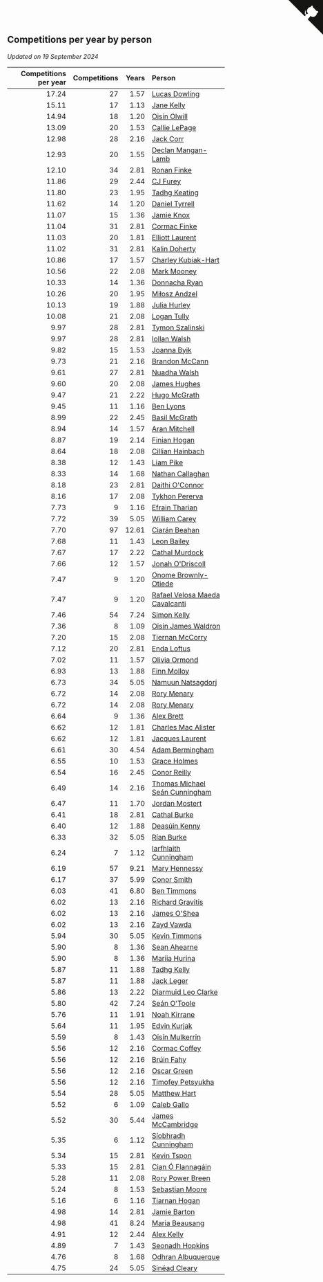 ## Competitions per year by person

*Updated on 19 September 2024*

| Competitions per year | Competitions | Years | Person |
| ---: | ---: | ---: | :--- |
| 17.24 | 27 | 1.57 | [Lucas Dowling](https://www.worldcubeassociation.org/persons/2023DOWL01) |
| 15.11 | 17 | 1.13 | [Jane Kelly](https://www.worldcubeassociation.org/persons/2023KELL23) |
| 14.94 | 18 | 1.20 | [Oisín Olwill](https://www.worldcubeassociation.org/persons/2023OLWI01) |
| 13.09 | 20 | 1.53 | [Callie LePage](https://www.worldcubeassociation.org/persons/2023LEPA01) |
| 12.98 | 28 | 2.16 | [Jack Corr](https://www.worldcubeassociation.org/persons/2022CORR06) |
| 12.93 | 20 | 1.55 | [Declan Mangan-Lamb](https://www.worldcubeassociation.org/persons/2023MANG02) |
| 12.10 | 34 | 2.81 | [Ronan Finke](https://www.worldcubeassociation.org/persons/2021FINK02) |
| 11.86 | 29 | 2.44 | [CJ Furey](https://www.worldcubeassociation.org/persons/2022FURE01) |
| 11.80 | 23 | 1.95 | [Tadhg Keating](https://www.worldcubeassociation.org/persons/2022KEAT02) |
| 11.62 | 14 | 1.20 | [Daniel Tyrrell](https://www.worldcubeassociation.org/persons/2023TYRR01) |
| 11.07 | 15 | 1.36 | [Jamie Knox](https://www.worldcubeassociation.org/persons/2023KNOX02) |
| 11.04 | 31 | 2.81 | [Cormac Finke](https://www.worldcubeassociation.org/persons/2021FINK01) |
| 11.03 | 20 | 1.81 | [Elliott Laurent](https://www.worldcubeassociation.org/persons/2022LAUR09) |
| 11.02 | 31 | 2.81 | [Kalin Doherty](https://www.worldcubeassociation.org/persons/2021DOHE02) |
| 10.86 | 17 | 1.57 | [Charley Kubiak-Hart](https://www.worldcubeassociation.org/persons/2023KUBI01) |
| 10.56 | 22 | 2.08 | [Mark Mooney](https://www.worldcubeassociation.org/persons/2022MOON08) |
| 10.33 | 14 | 1.36 | [Donnacha Ryan](https://www.worldcubeassociation.org/persons/2023RYAN04) |
| 10.26 | 20 | 1.95 | [Miłosz Andzel](https://www.worldcubeassociation.org/persons/2022ANDZ01) |
| 10.13 | 19 | 1.88 | [Julia Hurley](https://www.worldcubeassociation.org/persons/2022HURL02) |
| 10.08 | 21 | 2.08 | [Logan Tully](https://www.worldcubeassociation.org/persons/2022TULL02) |
| 9.97 | 28 | 2.81 | [Tymon Szalinski](https://www.worldcubeassociation.org/persons/2021SZAL01) |
| 9.97 | 28 | 2.81 | [Iollan Walsh](https://www.worldcubeassociation.org/persons/2021WALS03) |
| 9.82 | 15 | 1.53 | [Joanna Byik](https://www.worldcubeassociation.org/persons/2023BYIK01) |
| 9.73 | 21 | 2.16 | [Brandon McCann](https://www.worldcubeassociation.org/persons/2022MCCA04) |
| 9.61 | 27 | 2.81 | [Nuadha Walsh](https://www.worldcubeassociation.org/persons/2021WALS04) |
| 9.60 | 20 | 2.08 | [James Hughes](https://www.worldcubeassociation.org/persons/2022HUGH08) |
| 9.47 | 21 | 2.22 | [Hugo McGrath](https://www.worldcubeassociation.org/persons/2022MCGR02) |
| 9.45 | 11 | 1.16 | [Ben Lyons](https://www.worldcubeassociation.org/persons/2023LYON02) |
| 8.99 | 22 | 2.45 | [Basil McGrath](https://www.worldcubeassociation.org/persons/2022MCGR01) |
| 8.94 | 14 | 1.57 | [Aran Mitchell](https://www.worldcubeassociation.org/persons/2023MITC04) |
| 8.87 | 19 | 2.14 | [Finian Hogan](https://www.worldcubeassociation.org/persons/2022HOGA01) |
| 8.64 | 18 | 2.08 | [Cillian Hainbach](https://www.worldcubeassociation.org/persons/2022HAIN04) |
| 8.38 | 12 | 1.43 | [Liam Pike](https://www.worldcubeassociation.org/persons/2023PIKE03) |
| 8.33 | 14 | 1.68 | [Nathan Callaghan](https://www.worldcubeassociation.org/persons/2023CALL01) |
| 8.18 | 23 | 2.81 | [Daithi O'Connor](https://www.worldcubeassociation.org/persons/2021OCON01) |
| 8.16 | 17 | 2.08 | [Tykhon Pererva](https://www.worldcubeassociation.org/persons/2022PERE32) |
| 7.73 | 9 | 1.16 | [Efrain Tharian](https://www.worldcubeassociation.org/persons/2023THAR03) |
| 7.72 | 39 | 5.05 | [William Carey](https://www.worldcubeassociation.org/persons/2019CARE02) |
| 7.70 | 97 | 12.61 | [Ciarán Beahan](https://www.worldcubeassociation.org/persons/2012BEAH01) |
| 7.68 | 11 | 1.43 | [Leon Bailey](https://www.worldcubeassociation.org/persons/2023BAIL04) |
| 7.67 | 17 | 2.22 | [Cathal Murdock](https://www.worldcubeassociation.org/persons/2022MURD01) |
| 7.66 | 12 | 1.57 | [Jonah O'Driscoll](https://www.worldcubeassociation.org/persons/2023ODRI01) |
| 7.47 | 9 | 1.20 | [Onome Brownly-Otiede](https://www.worldcubeassociation.org/persons/2023BROW36) |
| 7.47 | 9 | 1.20 | [Rafael Velosa Maeda Cavalcanti](https://www.worldcubeassociation.org/persons/2023CAVA03) |
| 7.46 | 54 | 7.24 | [Simon Kelly](https://www.worldcubeassociation.org/persons/2017KELL08) |
| 7.36 | 8 | 1.09 | [Oisin James Waldron](https://www.worldcubeassociation.org/persons/2023WALD04) |
| 7.20 | 15 | 2.08 | [Tiernan McCorry](https://www.worldcubeassociation.org/persons/2022MCCO09) |
| 7.12 | 20 | 2.81 | [Enda Loftus](https://www.worldcubeassociation.org/persons/2021LOFT01) |
| 7.02 | 11 | 1.57 | [Olivia Ormond](https://www.worldcubeassociation.org/persons/2023ORMO02) |
| 6.93 | 13 | 1.88 | [Finn Molloy](https://www.worldcubeassociation.org/persons/2022MOLL03) |
| 6.73 | 34 | 5.05 | [Namuun Natsagdorj](https://www.worldcubeassociation.org/persons/2019NATS02) |
| 6.72 | 14 | 2.08 | [Rory Menary](https://www.worldcubeassociation.org/persons/2022MENA01) |
| 6.72 | 14 | 2.08 | [Rory Menary](https://www.worldcubeassociation.org/persons/2022MENA01) |
| 6.64 | 9 | 1.36 | [Alex Brett](https://www.worldcubeassociation.org/persons/2023BRET04) |
| 6.62 | 12 | 1.81 | [Charles Mac Alister](https://www.worldcubeassociation.org/persons/2022ALIS02) |
| 6.62 | 12 | 1.81 | [Jacques Laurent](https://www.worldcubeassociation.org/persons/2022LAUR10) |
| 6.61 | 30 | 4.54 | [Adam Bermingham](https://www.worldcubeassociation.org/persons/2020BERM02) |
| 6.55 | 10 | 1.53 | [Grace Holmes](https://www.worldcubeassociation.org/persons/2023HOLM04) |
| 6.54 | 16 | 2.45 | [Conor Reilly](https://www.worldcubeassociation.org/persons/2022REIL01) |
| 6.49 | 14 | 2.16 | [Thomas Michael Seán Cunningham](https://www.worldcubeassociation.org/persons/2022CUNN04) |
| 6.47 | 11 | 1.70 | [Jordan Mostert](https://www.worldcubeassociation.org/persons/2023MOST01) |
| 6.41 | 18 | 2.81 | [Cathal Burke](https://www.worldcubeassociation.org/persons/2021BURK03) |
| 6.40 | 12 | 1.88 | [Deasúin Kenny](https://www.worldcubeassociation.org/persons/2022KENN12) |
| 6.33 | 32 | 5.05 | [Rían Burke](https://www.worldcubeassociation.org/persons/2019BURK05) |
| 6.24 | 7 | 1.12 | [Iarfhlaith Cunningham](https://www.worldcubeassociation.org/persons/2023CUNN03) |
| 6.19 | 57 | 9.21 | [Mary Hennessy](https://www.worldcubeassociation.org/persons/2015HENN02) |
| 6.17 | 37 | 5.99 | [Conor Smith](https://www.worldcubeassociation.org/persons/2018SMIT37) |
| 6.03 | 41 | 6.80 | [Ben Timmons](https://www.worldcubeassociation.org/persons/2017TIMM01) |
| 6.02 | 13 | 2.16 | [Richard Gravitis](https://www.worldcubeassociation.org/persons/2022GRAV01) |
| 6.02 | 13 | 2.16 | [James O'Shea](https://www.worldcubeassociation.org/persons/2022OSHE01) |
| 6.02 | 13 | 2.16 | [Zayd Vawda](https://www.worldcubeassociation.org/persons/2022VAWD01) |
| 5.94 | 30 | 5.05 | [Kevin Timmons](https://www.worldcubeassociation.org/persons/2019TIMM01) |
| 5.90 | 8 | 1.36 | [Sean Ahearne](https://www.worldcubeassociation.org/persons/2023AHEA01) |
| 5.90 | 8 | 1.36 | [Mariia Hurina](https://www.worldcubeassociation.org/persons/2023HURI01) |
| 5.87 | 11 | 1.88 | [Tadhg Kelly](https://www.worldcubeassociation.org/persons/2022KELL21) |
| 5.87 | 11 | 1.88 | [Jack Leger](https://www.worldcubeassociation.org/persons/2022LEGE01) |
| 5.86 | 13 | 2.22 | [Diarmuid Leo Clarke](https://www.worldcubeassociation.org/persons/2022CLAR14) |
| 5.80 | 42 | 7.24 | [Seán O'Toole](https://www.worldcubeassociation.org/persons/2017OTOO03) |
| 5.76 | 11 | 1.91 | [Noah Kirrane](https://www.worldcubeassociation.org/persons/2022KIRR02) |
| 5.64 | 11 | 1.95 | [Edvin Kurjak](https://www.worldcubeassociation.org/persons/2022KURJ01) |
| 5.59 | 8 | 1.43 | [Oisín Mulkerrin](https://www.worldcubeassociation.org/persons/2023MULK01) |
| 5.56 | 12 | 2.16 | [Cormac Coffey](https://www.worldcubeassociation.org/persons/2022COFF01) |
| 5.56 | 12 | 2.16 | [Brúin Fahy](https://www.worldcubeassociation.org/persons/2022FAHY01) |
| 5.56 | 12 | 2.16 | [Oscar Green](https://www.worldcubeassociation.org/persons/2022GREE14) |
| 5.56 | 12 | 2.16 | [Timofey Petsyukha](https://www.worldcubeassociation.org/persons/2022PETS02) |
| 5.54 | 28 | 5.05 | [Matthew Hart](https://www.worldcubeassociation.org/persons/2019HART11) |
| 5.52 | 6 | 1.09 | [Caleb Gallo](https://www.worldcubeassociation.org/persons/2023GALL25) |
| 5.52 | 30 | 5.44 | [James McCambridge](https://www.worldcubeassociation.org/persons/2019MCCA09) |
| 5.35 | 6 | 1.12 | [Síobhradh Cunningham](https://www.worldcubeassociation.org/persons/2023CUNN04) |
| 5.34 | 15 | 2.81 | [Kevin Tspon](https://www.worldcubeassociation.org/persons/2021TSPO01) |
| 5.33 | 15 | 2.81 | [Cian Ó Flannagáin](https://www.worldcubeassociation.org/persons/2021OFLA01) |
| 5.28 | 11 | 2.08 | [Rory Power Breen](https://www.worldcubeassociation.org/persons/2022BREE02) |
| 5.24 | 8 | 1.53 | [Sebastian Moore](https://www.worldcubeassociation.org/persons/2023MOOR03) |
| 5.16 | 6 | 1.16 | [Tiarnan Hogan](https://www.worldcubeassociation.org/persons/2023HOGA04) |
| 4.98 | 14 | 2.81 | [Jamie Barton](https://www.worldcubeassociation.org/persons/2021BART03) |
| 4.98 | 41 | 8.24 | [Maria Beausang](https://www.worldcubeassociation.org/persons/2016BEAU03) |
| 4.91 | 12 | 2.44 | [Alex Kelly](https://www.worldcubeassociation.org/persons/2022KELL03) |
| 4.89 | 7 | 1.43 | [Seonadh Hopkins](https://www.worldcubeassociation.org/persons/2023HOPK01) |
| 4.76 | 8 | 1.68 | [Odhran Albuquerque](https://www.worldcubeassociation.org/persons/2023ALBU01) |
| 4.75 | 24 | 5.05 | [Sinéad Cleary](https://www.worldcubeassociation.org/persons/2019CLEA04) |


<a href="https://github.com/simonkellly/wca_statistics_ireland" class="github-corner" aria-label="View source on Github"><svg width="80" height="80" viewBox="0 0 250 250" style="fill:#151513; color:#fff; position: absolute; top: 0; border: 0; right: 0;" aria-hidden="true"><path d="M0,0 L115,115 L130,115 L142,142 L250,250 L250,0 Z"></path><path d="M128.3,109.0 C113.8,99.7 119.0,89.6 119.0,89.6 C122.0,82.7 120.5,78.6 120.5,78.6 C119.2,72.0 123.4,76.3 123.4,76.3 C127.3,80.9 125.5,87.3 125.5,87.3 C122.9,97.6 130.6,101.9 134.4,103.2" fill="currentColor" style="transform-origin: 130px 106px;" class="octo-arm"></path><path d="M115.0,115.0 C114.9,115.1 118.7,116.5 119.8,115.4 L133.7,101.6 C136.9,99.2 139.9,98.4 142.2,98.6 C133.8,88.0 127.5,74.4 143.8,58.0 C148.5,53.4 154.0,51.2 159.7,51.0 C160.3,49.4 163.2,43.6 171.4,40.1 C171.4,40.1 176.1,42.5 178.8,56.2 C183.1,58.6 187.2,61.8 190.9,65.4 C194.5,69.0 197.7,73.2 200.1,77.6 C213.8,80.2 216.3,84.9 216.3,84.9 C212.7,93.1 206.9,96.0 205.4,96.6 C205.1,102.4 203.0,107.8 198.3,112.5 C181.9,128.9 168.3,122.5 157.7,114.1 C157.9,116.9 156.7,120.9 152.7,124.9 L141.0,136.5 C139.8,137.7 141.6,141.9 141.8,141.8 Z" fill="currentColor" class="octo-body"></path></svg></a><style>.github-corner:hover .octo-arm{animation:octocat-wave 560ms ease-in-out}@keyframes octocat-wave{0%,100%{transform:rotate(0)}20%,60%{transform:rotate(-25deg)}40%,80%{transform:rotate(10deg)}}@media (max-width:500px){.github-corner:hover .octo-arm{animation:none}.github-corner .octo-arm{animation:octocat-wave 560ms ease-in-out}}</style>
